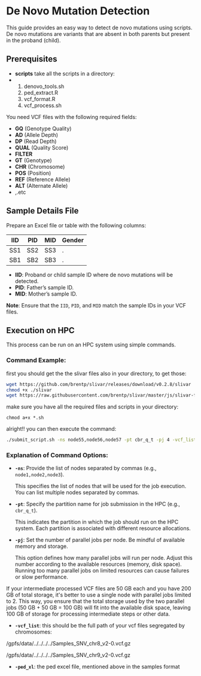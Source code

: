 # De Novo Mutation Detection  

This guide provides an easy way to detect de novo mutations using scripts. De novo mutations are variants that are absent in both parents but present in the proband (child).

## Prerequisites
- **scripts** take all the scripts in a directory:
- 1. denovo_tools.sh
  2. ped_extract.R
  3. vcf_format.R
  4. vcf_process.sh
 
     
You need VCF files with the following required fields:

- **GQ** (Genotype Quality)  
- **AD** (Allele Depth)  
- **DP** (Read Depth)  
- **QUAL** (Quality Score)  
- **FILTER**  
- **GT** (Genotype)  
- **CHR** (Chromosome)  
- **POS** (Position)  
- **REF** (Reference Allele)  
- **ALT** (Alternate Allele)  
- ,.etc

## Sample Details File

Prepare an Excel file or table with the following columns:

| IID   | PID   | MID   | Gender |  
|-------|-------|-------|--------|  
| SS1   | SS2   | SS3   | .      |  
| SB1   | SB2   | SB3   | .      |  

- **IID**: Proband or child sample ID where de novo mutations will be detected.  
- **PID**: Father’s sample ID.  
- **MID**: Mother’s sample ID.  

**Note**: Ensure that the `IID`, `PID`, and `MID` match the sample IDs in your VCF files.

## Execution on HPC

This process can be run on an HPC system using simple commands.

### Command Example:
first you should get the the slivar files also in your directory, to get those:
```bash
wget https://github.com/brentp/slivar/releases/download/v0.2.8/slivar
chmod +x ./slivar
wget https://raw.githubusercontent.com/brentp/slivar/master/js/slivar-functions.js
```

make sure you have all the required files and scripts in your directory:

```
chmod a+x *.sh
```

alright!! you can then execute the command:


```bash
./submit_script.sh -ns node55,node56,node57 -pt cbr_q_t -pj 4 -vcf_list SNVs_list.txt -ped_xl Trio_List.xlsx

```
### Explanation of Command Options:

- **`-ns`**: Provide the list of nodes separated by commas (e.g., `node1,node2,node3`).
  
  This specifies the list of nodes that will be used for the job execution. You can list multiple nodes separated by commas.

- **`-pt`**: Specify the partition name for job submission in the HPC (e.g., `cbr_q_t`).
  
  This indicates the partition in which the job should run on the HPC system. Each partition is associated with different resource allocations.

- **`-pj`**: Set the number of parallel jobs per node. Be mindful of available memory and storage.
  
  This option defines how many parallel jobs will run per node. Adjust this number according to the available resources (memory, disk space). Running too many parallel jobs on limited resources can cause failures or slow performance.

If your intermediate processed VCF files are 50 GB each and you have 200 GB of total storage, it's better to use a single node with parallel jobs limited to 2. This way, you ensure that the total storage used by the two parallel jobs (50 GB + 50 GB = 100 GB) will fit into the available disk space, leaving 100 GB of storage for processing intermediate steps or other data.

- **`-vcf_list`**: this should be the full path of your vcf files segregated by chromosomes:

/gpfs/data/../../../../Samples_SNV_chr8_v2-0.vcf.gz

/gpfs/data/../../../../Samples_SNV_chr9_v2-0.vcf.gz

- **`-ped_xl`**: the ped excel file, mentioned above in the samples format


